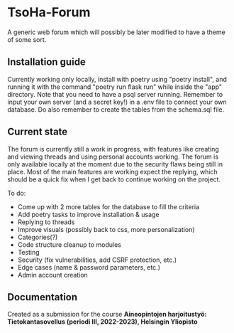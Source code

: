 # TsoHa-Forum

A generic web forum which will possibly be later modified to have a theme of some sort.

## Installation guide

Currently working only locally, install with poetry using "poetry install", and running it with the command "poetry run flask run" while inside the "app" directory. Note that you need to have a psql server running. Remember to input your own server (and a secret key!) in a .env file to connect your own database. Do also remember to create the tables from the schema.sql file.

## Current state

The forum is currently still a work in progress, with features like creating and viewing threads and using personal accounts working. The forum is only available locally at the moment due to the security flaws being still in place. Most of the main features are working expect the replying, which should be a quick fix when I get back to continue working on the project.

To do:

- Come up with 2 more tables for the database to fill the criteria
- Add poetry tasks to improve installation & usage
- Replying to threads
- Improve visuals (possibly back to css, more personalization)
- Categories(?)
- Code structure cleanup to modules
- Testing
- Security (fix vulnerabilities, add CSRF protection, etc.)
- Edge cases (name & password parameters, etc.)
- Admin account creation

## Documentation

Created as a submission for the course **Aineopintojen harjoitustyö: Tietokantasovellus (periodi III, 2022-2023), Helsingin Yliopisto**
